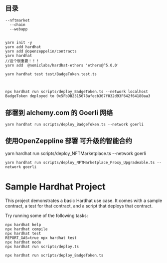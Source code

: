 ## 目录
```
--nftmarket
  --chain
  --webapp
```
##
```
yarn init -y
yarn add hardhat
yarn add @openzeppelin/contracts
yarn hardhat
//这个很重要！！！
yarn add  @nomiclabs/hardhat-ethers 'ethers@^5.0.0'

yarn hardhat test test/BadgeToken.test.ts 



npx hardhat run scripts/deploy_BadgeToken.ts --network localhost
BadgeToken deployed to 0x5FbDB2315678afecb367f032d93F642f64180aa3
```
## 部署到 alchemy.com 的 Goerli 网络
```
yarn hardhat run scripts/deploy_BadgeToken.ts --network goerli
```
## 使用OpenZeppline 部署 可升级的智能合约

yarn hardhat run scripts/deploy_NFTMarketplace.ts  --network goerli

```
yarn hardhat run scripts/deploy_NFTMarketplace_Proxy_Upgradeable.ts --network goerli
```
# Sample Hardhat Project

This project demonstrates a basic Hardhat use case. It comes with a sample contract, a test for that contract, and a script that deploys that contract.

Try running some of the following tasks:

```shell
npx hardhat help
npx hardhat compile
npx hardhat test
REPORT_GAS=true npx hardhat test
npx hardhat node
npx hardhat run scripts/deploy.ts

npx hardhat run scripts/deploy_BadgeToken.ts

```
